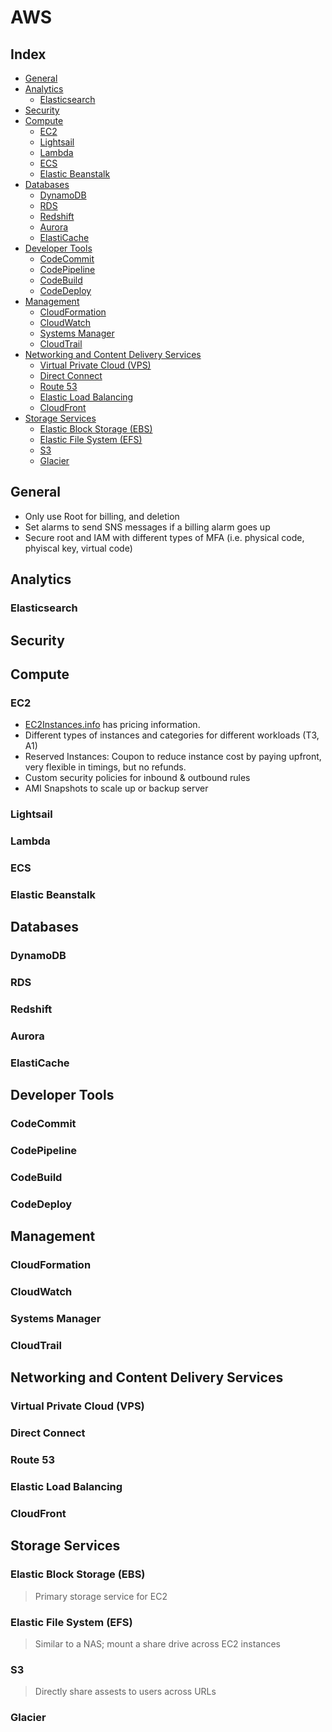 <!-- omit in toc -->
# AWS

<!-- omit in toc -->
## Index

- [General](#general)
- [Analytics](#analytics)
  - [Elasticsearch](#elasticsearch)
- [Security](#security)
- [Compute](#compute)
  - [EC2](#ec2)
  - [Lightsail](#lightsail)
  - [Lambda](#lambda)
  - [ECS](#ecs)
  - [Elastic Beanstalk](#elastic-beanstalk)
- [Databases](#databases)
  - [DynamoDB](#dynamodb)
  - [RDS](#rds)
  - [Redshift](#redshift)
  - [Aurora](#aurora)
  - [ElastiCache](#elasticache)
- [Developer Tools](#developer-tools)
  - [CodeCommit](#codecommit)
  - [CodePipeline](#codepipeline)
  - [CodeBuild](#codebuild)
  - [CodeDeploy](#codedeploy)
- [Management](#management)
  - [CloudFormation](#cloudformation)
  - [CloudWatch](#cloudwatch)
  - [Systems Manager](#systems-manager)
  - [CloudTrail](#cloudtrail)
- [Networking and Content Delivery Services](#networking-and-content-delivery-services)
  - [Virtual Private Cloud (VPS)](#virtual-private-cloud-vps)
  - [Direct Connect](#direct-connect)
  - [Route 53](#route-53)
  - [Elastic Load Balancing](#elastic-load-balancing)
  - [CloudFront](#cloudfront)
- [Storage Services](#storage-services)
  - [Elastic Block Storage (EBS)](#elastic-block-storage-ebs)
  - [Elastic File System (EFS)](#elastic-file-system-efs)
  - [S3](#s3)
  - [Glacier](#glacier)

## General

- Only use Root for billing, and deletion
- Set alarms to send SNS messages if a billing alarm goes up
- Secure root and IAM with different types of MFA (i.e. physical code, phyiscal key, virtual code)

## Analytics

### Elasticsearch

## Security

## Compute

### EC2

- [EC2Instances.info](EC2Instances.info) has pricing information.
- Different types of instances and categories for different workloads (T3, A1)
- Reserved Instances: Coupon to reduce instance cost by paying upfront, very flexible in timings, but no refunds.
- Custom security policies for inbound & outbound rules
- AMI Snapshots to scale up or backup server

### Lightsail

### Lambda

### ECS

### Elastic Beanstalk

## Databases

### DynamoDB

### RDS

### Redshift

### Aurora

### ElastiCache

## Developer Tools

### CodeCommit

### CodePipeline

### CodeBuild

### CodeDeploy

## Management

### CloudFormation

### CloudWatch

### Systems Manager

### CloudTrail

## Networking and Content Delivery Services

### Virtual Private Cloud (VPS)

### Direct Connect

### Route 53

### Elastic Load Balancing

### CloudFront

## Storage Services

### Elastic Block Storage (EBS)

> Primary storage service for EC2

### Elastic File System (EFS)

> Similar to a NAS; mount a share drive across EC2 instances

### S3

> Directly share assests to users across URLs

### Glacier
